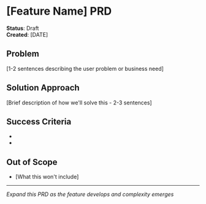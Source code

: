 # [Feature Name] PRD

**Status**: Draft  
**Created**: [DATE]

## Problem
[1-2 sentences describing the user problem or business need]

## Solution Approach
[Brief description of how we'll solve this - 2-3 sentences]

## Success Criteria
- [Metric 1]: [Target]
- [Metric 2]: [Target]

## Out of Scope
- [What this won't include]

---
*Expand this PRD as the feature develops and complexity emerges*